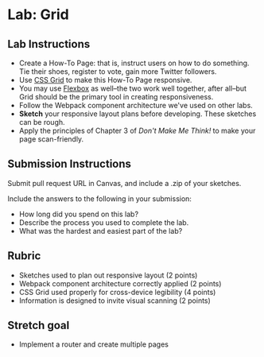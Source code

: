 Lab: Grid
===

## Lab Instructions
* Create a How-To Page: that is, instruct users on how to do something. Tie their shoes, register to vote, gain more Twitter followers.
* Use [CSS Grid](https://css-tricks.com/snippets/css/complete-guide-grid/) to make this How-To Page responsive.
* You may use [Flexbox](https://css-tricks.com/snippets/css/a-guide-to-flexbox/) as well–the two work well together, after all–but Grid should be the primary tool in creating responsiveness.
* Follow the Webpack component architecture we've used on other labs.
* **Sketch** your responsive layout plans before developing. These sketches can be rough.
* Apply the principles of Chapter 3 of *Don't Make Me Think!* to make your page scan-friendly.

## Submission Instructions
Submit pull request URL in Canvas, and include a .zip of your sketches.

Include the answers to the following in your submission:

* How long did you spend on this lab?
* Describe the process you used to complete the lab.
* What was the hardest and easiest part of the lab?

## Rubric
* Sketches used to plan out responsive layout (2 points)
* Webpack component architecture correctly applied (2 points)
* CSS Grid used properly for cross-device legibility (4 points)
* Information is designed to invite visual scanning (2 points)

## Stretch goal
* Implement a router and create multiple pages